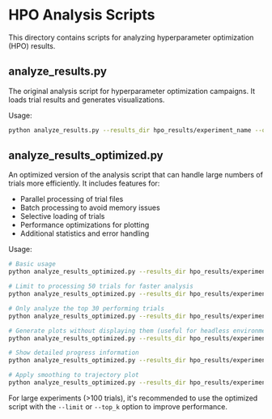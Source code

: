 # HPO Analysis Scripts

This directory contains scripts for analyzing hyperparameter optimization (HPO) results.

## analyze_results.py

The original analysis script for hyperparameter optimization campaigns. It loads trial results and generates visualizations.

Usage:
```bash
python analyze_results.py --results_dir hpo_results/experiment_name --output_dir hpo_results/experiment_name/analysis
```

## analyze_results_optimized.py

An optimized version of the analysis script that can handle large numbers of trials more efficiently. It includes features for:

- Parallel processing of trial files
- Batch processing to avoid memory issues
- Selective loading of trials
- Performance optimizations for plotting
- Additional statistics and error handling

Usage:
```bash
# Basic usage
python analyze_results_optimized.py --results_dir hpo_results/experiment_name --output_dir hpo_results/experiment_name/analysis

# Limit to processing 50 trials for faster analysis
python analyze_results_optimized.py --results_dir hpo_results/experiment_name --limit 50

# Only analyze the top 30 performing trials
python analyze_results_optimized.py --results_dir hpo_results/experiment_name --top_k 30

# Generate plots without displaying them (useful for headless environments)
python analyze_results_optimized.py --results_dir hpo_results/experiment_name --no_show

# Show detailed progress information
python analyze_results_optimized.py --results_dir hpo_results/experiment_name --verbose

# Apply smoothing to trajectory plot
python analyze_results_optimized.py --results_dir hpo_results/experiment_name --smooth
```

For large experiments (>100 trials), it's recommended to use the optimized script with the `--limit` or `--top_k` option to improve performance.